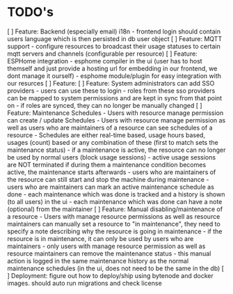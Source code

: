 # TODO's

[ ] Feature: Backend (especially email) i18n
    - frontend login should contain users language which is then persisted in db user object
[ ] Feature: MQTT support
    - configure resources to broadcast their usage statuses to certain mqtt servers and channels (configurable per resource)
[ ] Feature: ESPHome integration
    - esphome compiler in the ui (user has to host themself and just provide a hosting url for embedding in our frontend, we dont manage it ourself)
    - esphome module/plugin for easy integration with our resurces
[ ] Feature:
[ ] Feature: System administrators can add SSO providers
    - users can use these to login
    - roles from these sso providers can be mapped to system permissions and are kept in sync from that point on
    - if roles are synced, they can no longer be manually changed
[ ] Feature: Maintenance Schedules
    - Users with resource manage permission can create / update Schedules
    - Users with resource manage permission as well as users who are maintainers of a resource can see schedules of a resource
    - Schedules are either real-time based, usage hours based, usages (count) based or any combination of these (first to match sets the maintenance status)
    - if a maintenance is active, the resource can no longer be used by normal users (block usage sessions)
    - active usage sessions are NOT terminated if during them a maintenance condition becomes active, the maintenance starts afterwards
    - users who are maintainers of the resource can still start and stop the machine during maintenance
    - users who are maintainers can mark an active maintenance schedule as done
    - each maintenance which was done is tracked and a history is shown (to all users) in the ui
    - each maintenance which was done can have a note (optional) from the maintainer
[ ] Feature: Manual disabling/maintenance of a resource
    - Users with manage resource permissions as well as resource maintainers can manually set a resource to "in maintenance", they need to specify a note describing why the resource is going in maintenance
    - if the resource is in maintenance, it can only be used by users who are maintainers
    - only users with manage resource permission as well as resource maintainers can remove the maintenance status
    - this manual action is logged in the same maintenance history as the normal maintenance schedules (in the ui, does not need to be the same in the db)
[ ] Deployment: figure out how to deploy/ship using bytenode and docker images. should auto run migrations and check license
